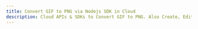---title: Convert GIF to PNG via Nodejs SDK in Clouddescription: Cloud APIs & SDKs to Convert GIF to PNG. Also Create, Edit & Render Microsoft Word & OpenOffice documents in the Cloud.---